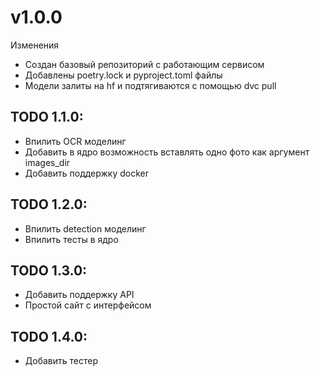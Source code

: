 # v1.0.0

Изменения

* Создан базовый репозиторий с работающим сервисом
* Добавлены poetry.lock и pyproject.toml файлы
* Модели залиты на hf и подтягиваются с помощью dvc pull

## TODO 1.1.0: 

* Впилить OCR моделинг
* Добавить в ядро возможность вставлять одно фото как аргумент images_dir
* Добавить поддержку docker

## TODO 1.2.0:

* Впилить detection моделинг
* Впилить тесты в ядро

## TODO 1.3.0:

* Добавить поддержку API
* Простой сайт с интерфейсом

## TODO 1.4.0:

* Добавить тестер